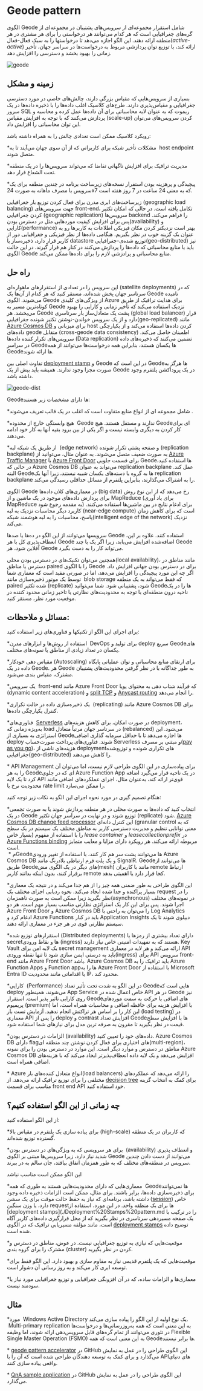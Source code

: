 # ‏Geode pattern

الگوی Geode شامل استقرار مجموعه‌ای از سرویس‌‌های پشتیبان در مجموعه‌ای از گره‌‌های جغرافیایی است که هر کدام می‌توانند هر درخواستی را برای هر مشتری در هر منطقه ارائه دهند. این الگو اجازه می‌دهد تا درخواستها را به سبک فعال-فعال(_active-active_) ارائه کند، با توزیع توان پردازشی  مربوط به درخواست‌ها در سراسر جهان، تأخیر زمانی را بهبود بخشد و دسترسی را افزایش دهد.

![geode](../assets/other/geode.jpg)

## **زمینه و مشکل**

بسیاری از سرویس‌‌هایی که مقیاس بزرگی دارند، چالش‌‌های خاصی در مورد دسترسی جغرافیایی و مقیاس‌پذیری دارند. طرح‌‌های کلاسیک اغلب داده‌ها را با ذخیره داده‌ها در یک سرور SQL ریموت که به عنوان لایه محاسباتی برای آن داده‌ها عمل کرده و محاسبه و پردازش می‌کنند که با توجه به   افزایش مقیاس (scale-up) کردن سرویس‌های می‌توان این توان محاسباتی را افزایش داد.  
  
رویکرد کلاسیک ممکن است تعدادی چالش را به همراه داشته باشد:  
  
*‏ مشکلات تأخیر شبکه برای کاربرانی که از آن سوی جهان می‌آیند تا به host endpoint متصل شوند.  

*‏ مدیریت ترافیک برای افزایش ناگهانی تقاضا که می‌تواند سرویس‌ها را در یک منطقه تحت الشعاع قرار دهد. 

*‏ پیچیدگی و پرهزینه بودن استقرار نسخه‌‌های زیرساخت برنامه در چندین منطقه برای یک سرویس با مصرف ماهانه به صورت  24x7 که به معنی 24 ساعت در 7 روز هفته است.  

زیرساخت‌‌های ابری مدرن برای فعال کردن توزیع بار جغرافیایی (geographic load balancing) جهت سرویس‌‌های front-end، تکامل یافته است. در حالی که امکان تکثیر کردن جغرافیایی (geographic replication) سرویس‌ها backend را فراهم می‌کند. پس برای افزایش کیفیت مورد‌‌هایی مثل در دسترس بودن(availability) و کارایی(performance) بهتر است نزدیکتر کردن مکان فیزیکی اطلاعات به کاربرها رو به عنوان یک گزینه خوب در نظر بگیریم. هنگامی داده‌ها از نظر فیزیکی و جغرافیایی دور از کاربر قرار دارد، ذخیره‌ساز یا datastore توزیع شده‌ی-جغرافیایی(geo-distributed) نیز باید با منابع محاسباتی که داده‌ها را پردازش می‌کنند در کنار هم قرار گیرند. در این حالت الگوی Geode  منابع محاسباتی و پرادزشی لازم را برای داده‌ها ممکن می‌کند.

## راه حل

این سرویس را در تعدادی از استقرار‌های ماهواره‌ای (satellite deployments) که در سرتاسر جهان پخش شده‌اند، مستقر کنید که هر کدام از آن‌ها یک Geode نامیده می‌شوند. الگوی Geode از ویژگی‌‌های کلیدی Azure برای هدایت ترافیک از طریق کوتاه‌ترین مسیر به Geode نزدیک استفاده می‌کند که تأخیر زمانی و کارایی را بهبود می‌بخشد. هر Geode پشت یک متعادل‌ساز بار سرتاسری (global load balancer) قرار دارد و از یک سرویس خواندن-نوشتن تکثیر شونده جغرافیایی(geo-replicated) مانند [Azure Cosmos DB](https://learn.microsoft.com/en-us/azure/cosmos-db/introduction) برای میزبانی و host  کردن داده‌ها استفاده می‌کند و از یکپارچگی داده‌های geode متقابل (cross-geode data consistency) اطمینان حاصل می‌کند. سرویس‌‌های تکرار کننده داده‌ها (Data replication) تضمین می‌کنند که ذخیره‌‌های داده در سراسر Geodeها یکسان هستند، بنابراین همه درخواست‌ها می‌توانند از همه Geodeها ارائه شوند.  
  
تفاوت اصلی بین [deployment stamp](./Deployment%20Stamps%20pattern.md) و Geode در این است که Geodeها هرگز به صورت مجزا وجود ندارند. همیشه باید بیش از یک Geode در یک  پروداکشن پلتفرم وجود داشته باشد.

![geode-dist](../assets/other/geode-dist.png)


Geodeها دارای مشخصات زیر هستند:

*‏ شامل مجموعه ‌ای از انواع منابع متفاوت است که اغلب در یک قالب تعریف می‌شوند. 

*‏ هیچ وابستگی خارج از محدوده Geode ندارند و مستقل هستند. هیچ Geode‌ای برای کار کردن به دیگری وابسته نیست و اگر یکی از بین برود بقیه آنها به کار خود ادامه می‌دهند.  

*‏ از طریق یک شبکه لبه (edge network) و صفحه پشتی تکرار شونده (replication backplane) به صورت ضعیف متصل می‌شوند. به عنوان مثال، می‌توانید از [Azure Traffic Manager](https://learn.microsoft.com/en-us/azure/traffic-manager/traffic-manager-overview) یا [Azure Front Door](https://learn.microsoft.com/en-us/azure/frontdoor/front-door-overview) برای قسمت جلویی Geodeها استفاده کنید، در حالی که Azure Cosmos DB می‌تواند به عنوان replication backplane عمل کند. البته Geodeها به گروه‌ یا دسته‌‌های یکسان شبیه نیستند، زیرا آنها یک replication backplane را به اشتراک می‌گذارند، بنابراین پلتفرم از مسائل حداقلی رسیدگی می‌کند.

الگوی Geode در معماری‌‌های کلان داده‌ها (big data) رخ می‌دهد که از این نوع روش برای پردازش داده‌‌های موجود در یک ماشین و از MapReduce (برای یاد آوری MapReduce به مقدمه رجوع شود) برای ادغام نتایج در بین ماشین‌ها استفاده می‌کنند. کاربرد دیگر محاسبات نزدیک به لبه (near-edge compute) است که برای کاهش زمان پاسخ، محاسبات را به لبه هوشمند شبکه(intelligent edge of the network) نزدیک می‌کند.  
  
سرویسها می‌توانند از این الگو در ده‌ها یا صدها Geode استفاده کنند. علاوه بر این، انعطاف‌پذیری کل  با هر Geode اضافه‌شده افزایش می‌یابد، زیرا اگر یک یا چند Geode آفلاین شود، هر Geode می‌تواند کار را به دست بگیرد.  
  
همچنین می‌توان تکنیک‌‌های در دسترس بودن محلی(local availability)، مانند مناطق در دسترس یا مناطق paired را با الگوی Geode برای در دسترس بودن جهانی افزایش داد. اگر چه این مورد  پیچیدگی را افزایش می‌دهد، اما در صورتی مفید است که معماری شما توسط یک موتور ذخیره‌سازی مانند  blob storage که فقط می‌تواند به یک منطقه paired شده تکثیر (replicate)  شود، پشتیبانی شود. شما می‌توانید Geodeها را در یک ناحیه درون منطقه‌ای با توجه به محدودیت‌های نظارتی یا تاخیر زمانی محدود کننده در موقعیت مورد نظر، مستقر کنید.
## مسائل و ملاحظات:

برای اجرای این الگو از تکنیکها و فناوری‌های زیر استفاده کنید:  

*‏ استفاده از روش‌ها و ابزار‌های مدرن DevOps  برای تولید و deploy سریع Geode‌های یکسان در تعداد زیادی از مناطق یا نمونه‌‌های مختلف.  

*‏ مقیاس دهی خودکار(Autoscaling) برای ارتقای منابع محاسباتی و توان عملیاتی پایگاه داده در یک Geode. هر Geode به طور جداگانه با در نظر گرفتن محدودیت‌های پشتیبان مشترک، مقیاس بندی می‌شود.

*‏ یک سرویس front-end مانند Azure Front Door که  فرآیند شتاب دهی به محتوای پویا (dynamic content acceleration) و [split TCP](https://learn.microsoft.com/en-us/azure/frontdoor/front-door-traffic-acceleration?pivots=front-door-standard-premium) و [Anycast routing](https://en.wikipedia.org/wiki/Anycast) را انجام می‌دهد.  

*‏ یک ذخیره‌سازی داده در حالت تکراری (replicating) مانند Azure Cosmos DB برای کنترل یکپارچگی داده‌ها.  

*‏ فناوری‌‌های [Serverless](https://en.wikipedia.org/wiki/Serverless_computing) در صورت امکان، برای کاهش هزینه‌‌های deployment، به‌ویژه زمانی که load در سرتاسر جهان مرتباً متعادل (rebalanced) می‌شود. این استراتژی به بسیاری از Geodeها اجازه می‌دهد تا با حداقل سرمایه گذاری اضافی deploy شوند. فناوری‌‌های پرداخت صورت‌حساب Serverless و مبتنی بر مصرف([pay as you go](https://en.wikipedia.org/wiki/Pay_as_you_go))،  هزینه‌‌های ناشی از deployment‌های تکراری شونده و توزیع‌شده جغرافیایی(geo-distributed) را کاهش می‌دهند.  

*‏ ‏API Management برای پیاده‌سازی در این الگوی طراحی لازم نیست، اما می‌توان آن را به هر Geode‌ای که در جلوی Azure Function App در یک ناحیه قرار می‌گیرد اضافه کرد تا یک لایه API قوی‌تر ارائه کند، به‌عنوان مثال، اجرای عملکرد‌های اضافی مانند محدودیت نرخ یا rate limit را ممکن می‌سازد.  



هنگام تصمیم گیری در مورد نحوه اجرای این الگو به نکات زیر توجه کنید:  
  
*‏ انتخاب کنید که داده‌ها به صورت محلی در هر منطقه پردازش شوند یا به صورت تجمعی در یک Geode توزیع شوند و در نهایت در سراسر جهان تکثیر (replicate) شود. [Azure Cosmos DB change feed processor](https://learn.microsoft.com/en-us/azure/cosmos-db/change-feed-processor) این کنترل دانه‌ای (granular control که به معنی توانایی تنظیم و مدیریت دسترسی کاربر به مناطق مختلف یک سیستم در یک سطح بسیار خاص)  را با استفاده از مفهوم _lease container_ و _leasecollectionprefix_ در [Azure Functions binding](https://learn.microsoft.com/en-us/azure/cosmos-db/change-feed-functions) مربوطه ارائه می‌کند. هر رویکرد دارای مزایا و معایب متمایز است.  
م
*‏ ‏Geodeها می‌توانند پشت سر هم کار کنند، با استفاده از  تغییر ورودی Azure Cosmos DB و یک پلت فرم ارتباطی بلادرنگ مانند SignalR. ‏Geodeها‏ می‌توانند از طریق Geode‌های دیگر در یک الگوی مش(mesh) مانند با کاربران remote ارتباط برقرار کنند، بدون اینکه بدانند کاربر remote کجا قرار دارد یا اهمیتی بدهد.  

*‏ این الگوی طراحی به طور ضمنی همه چیز را از هم جدا می‌کند و در نتیجه یک معماری بسیار پراکنده و جدا شده ایجاد می‌کند. نحوه ردیابی اجزای مختلف یک request را در نظر بگیرید زیرا ممکن است به صورت ناهمزمان(asynchronous) در نمونه‌های مختلف اجرا شوند. پس برای این کار  یک استراتژی نظارتی مناسب بسیار مهم است. هر دو Azure Front Door و Azure Cosmos DB را می‌توان به راحتی با Log Analytics ادغام کرد و Azure Functions باید در کنار Application Insights دیپلوی شوند تا یک سیستم نظارتی قوی در هر جزء در معماری ارائه دهند.  

*‏ استقرار‌های توزیع شده(Distributed deployments) دارای تعداد بیشتری از رمزها یا secretها و نقاط ورودی (ingress) هستند که به تمهیدات امنیتی خاص نیاز دارند. Key Vault یک لایه امن برای secret management ارائه می‌کند و هر لایه در معماری API باید به درستی ایمن سازی شود تا تنها نقطه ورودی(ingress) برای API سرویس front-end مانند Azure Front Door باشد. Azure Cosmos DB باید ترافیک را به Azure Function Apps و Function appها را به Azure Front Door با استفاده از Microsoft Entra ID یا اقداماتی مانند محدودیت IP، محدود کند.  

*‏ کارایی (Performance) در این الگو به شدت تحت تأثیر تعداد Geode‌هایی است که deploy می‌شوند، همینطور  App Service خاص اعمال شده در  API در هر Geode نیز روی کارایی تاثیر پذیر است. استقرار Geode‌های اضافی یا حرکت به سمت مورد‌های پریمیوم (premium) با افزایش هزینه برای حافظه اضافی و محاسبات همراه است، اما این کار را بر اساس هر تراکنش انجام ندهید. آزمایش تست بار (load testing) در معماری API را پس از deploy و contrast افزایش تعداد Geodeها با افزایش سطح قیمت در نظر بگیرید تا مقرون به صرفه ترین مدل برای نیاز‌های شما استفاده شود.

*‏ الزامات در دسترس بودن(availability) داده‌های خود را تعیین کنید. Azure Cosmos DB دارای flag‌های اختیاری برای فعال کردن نوشتن چند منطقه ای(multi-region)، مناطق در دسترس  و موارد دیگر است. این موارد در دسترس بودن را برای نمونه Azure Cosmos DB افزایش می‌دهد و یک لایه داده انعطاف‌پذیرتر ایجاد می‌کند که با هزینه‌‌های اضافی همراه است.

*‏ ‏Azure انواع متعادل کننده‌های بار(load balancers) را ارائه می‌دهد که عملکرد‌های مختلفی را برای توزیع ترافیک ارائه می‌دهد. از [decision tree](https://learn.microsoft.com/en-us/azure/architecture/guide/technology-choices/load-balancing-overview#decision-tree-for-load-balancing-in-azure) برای کمک به انتخاب گزینه مناسب برای قسمت front end API خود استفاده کنید.

## چه زمانی از این الگو استفاده کنیم؟

از این الگو استفاده کنید:  
  
*‏ برای پیاده سازی یک پلتفرم در مقیاس بالا(high-scale) که کاربران در یک منطقه گسترده توزیع شده‌اند.  

*‏ برای هر سرویسی که به ویژگی‌های در دسترس بودن (availability) و انعطاف پذیری شدید نیاز دارد، زیرا سرویس‌ها مبتنی بر الگوی Geode می‌توانند از دست دادن چندین سرویس در منطقه‌‌های مختلف که به طور همزمان اتفاق بیافتد، جان سالم به در ببرند.  

این الگو ممکن است مناسب نباشد  
  
*‏ معماری‌‌هایی که دارای محدودیت‌‌هایی هستند به طوری که همه Geodeها نمی‌توانند برای ذخیره‌سازی داده‌ها، برابر باشند. برای مثال، ممکن است الزامات ذخیره داده وجود داشته باشد، برنامه‌ای که نیاز به حفظ حالت موقت برای یک سشن ([session](https://en.wikipedia.org/wiki/Session_(computer_science))) خاص دارد، یا وزن سنگین requestها برای یک منطقه واحد. در این مورد، استفاده از [deployment stamps](./Deployment%20Stamps%20pattern.md را در ترکیب با یک صفحه مسیردهی سرتاسری در نظر بگیرید که از محل قرارگیری داده‌های کاربر آگاه است، مانند مؤلفه مسیریابی ترافیک که در الگوی [deployment stamps](./Deployment%20Stamps%20pattern.md) توضیح داده شده است.  

*‏ موقعیت‌هایی که نیازی به توزیع جغرافیایی نیست. در عوض، مناطق در دسترس و مشترک را برای گروه بندی (cluster) کردن در نظر بگیرید.

*‏ موقعیت‌هایی که یک پلتفرم قدیمی نیاز به مقاوم سازی و بهبود دارد. این الگو فقط برای توسعه ابری کار می‌کند و به روز رسانی آن دشوار است.  

*‏ معماری‌ها و الزامات ساده، که در آن افزونگی جغرافیایی و توزیع جغرافیایی مورد نیاز یا سودمند نیست.

## مثال

*‏ مورد Windows Active Directory یک نوع اولیه از این الگو را پیاده سازی می‌کند.  Multi-primary replication به این معنی است که همه به‌روزرسانی‌ها و درخواست‌ها در تئوری می‌توانند از تمام گره‌‌های قابل سرویس‌دهی ارائه شوند، اما وظیفه Flexible Single Master Operation (FSMO) به این معنی است که همه Geodeها برابر نیستند.  

*‏ ‏[geode pattern accelerator](https://github.com/mspnp/geode-pattern-accelerator) در GitHub این الگوی طراحی را در عمل به نمایش می‌گذارد و برای کمک به توسعه دهندگان طراحی شده است که آن را با API‌های دنیای واقعی پیاده سازی کنند.  

*‏  [QnA sample application](https://github.com/xstof/qnademo) در GitHub این الگوی طراحی را در عمل به نمایش می‌گذارد.  
 
